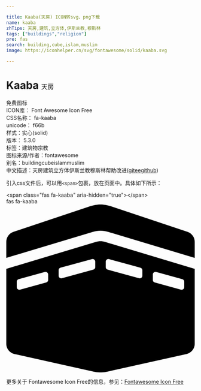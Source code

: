 ```yaml
---

title: Kaaba(天房) ICON转svg、png下载
name: kaaba
zhTips: 天房,建筑,立方体,伊斯兰教,穆斯林
tags: ["buildings","religion"]
pre: fas
search: building,cube,islam,muslim
image: https://iconhelper.cn/svg/fontawesome/solid/kaaba.svg

---
```


# Kaaba  <small style="font-size: 60%;font-weight: 100">天房</small>


<div class="detail-page">
<p>
<span><span class="badge-success badge">免费图标</span> </span>
<br/>
<span>
ICON库：
<span class="badge-secondary badge">Font Awesome Icon Free</span> 
</span>
<br/>
<span>
CSS名称：
<span class="badge-secondary badge">fa-kaaba</span> 
</span>
<br/>
<span>
unicode：
<span class="badge-secondary badge">f66b</span> 
<copy-btn content='f66b' btn-title=""></copy-btn>
<copy-btn :content='String.fromCodePoint(parseInt("f66b", 16))' btn-title="复制U"></copy-btn>
</span><br/><span>样式：<span class="badge-light badge">实心(solid)</span></span>
<br/>
<span>
版本：
<span class="badge-secondary badge">5.3.0</span> 
</span><br/><span>标签：<span class="badge-light badge"><router-link to="/tags/buildings.html">建筑物</router-link></span><span class="badge-light badge"><router-link to="/tags/religion.html">宗教</router-link></span></span>
<br/>
<span>图标来源/作者：<span class="badge-light badge">fontawesome</span></span> 
<br/>
<span>别名：<span class="badge-light badge">building</span><span class="badge-light badge">cube</span><span class="badge-light badge">islam</span><span class="badge-light badge">muslim</span></span><br/><span class="zh-detail">中文描述：<span class="badge-primary badge">天房</span><span class="badge-primary badge">建筑</span><span class="badge-primary badge">立方体</span><span class="badge-primary badge">伊斯兰教</span><span class="badge-primary badge">穆斯林</span><span class="help-link"><span>帮助改进</span>(<a href="https://gitee.com/liuwave/icon-helper/edit/master/json/fontawesome/solid/kaaba.json" target="_blank" rel="noopener noreferrer">gitee</a><a href="https://github.com/liuwave/icon-helper/edit/master/json/fontawesome/solid/kaaba.json" target="_blank" rel="noopener noreferrer">github</a></span>)</span><br/>
</p>
</div>
<div class="alert alert-dark">
  <i class="fas fa-kaaba fa-xs"></i>
  <i class="fas fa-kaaba fa-sm"></i>
  <i class="fas fa-kaaba fa-lg"></i>
  <i class="fas fa-kaaba fa-2x"></i>
  <i class="fas fa-kaaba fa-3x"></i>
  <i class="fas fa-kaaba fa-5x"></i>
  <i class="fas fa-kaaba fa-7x"></i>
</div>
<div>
  <p>引入css文件后，可以用<code>&lt;span&gt;</code>包裹，放在页面中。具体如下所示：    
  </p>
  <div class="alert alert-primary" style="font-size: 14px">
    &lt;span class="fas fa-kaaba" aria-hidden="true"&gt;&lt;/span&gt;
    <copy-btn content='<span class="fas fa-kaaba" aria-hidden="true"></span>'></copy-btn>
  </div>
  <div class="alert alert-secondary">
    <i class="fas fa-kaaba"
    style="font-size: 24px"
    aria-hidden="true"></i> fas fa-kaaba
    <copy-btn content="fas fa-kaaba" btn-title="复制图标名称"></copy-btn>
  </div>
</div>
<div id="svg" class="svg-wrap">
<svg xmlns="http://www.w3.org/2000/svg" viewBox="0 0 576 512"><path d="M554.12 83.51L318.36 4.93a95.962 95.962 0 0 0-60.71 0L21.88 83.51A32.006 32.006 0 0 0 0 113.87v49.01l265.02-79.51c15.03-4.5 30.92-4.5 45.98 0l265 79.51v-49.01c0-13.77-8.81-26-21.88-30.36zm-279.9 30.52L0 196.3v228.38c0 15 10.42 27.98 25.06 31.24l242.12 53.8a95.937 95.937 0 0 0 41.65 0l242.12-53.8c14.64-3.25 25.06-16.24 25.06-31.24V196.29l-274.2-82.26c-9.04-2.72-18.59-2.72-27.59 0zM128 230.11c0 3.61-2.41 6.77-5.89 7.72l-80 21.82C37.02 261.03 32 257.2 32 251.93v-16.58c0-3.61 2.41-6.77 5.89-7.72l80-21.82c5.09-1.39 10.11 2.44 10.11 7.72v16.58zm144-39.28c0 3.61-2.41 6.77-5.89 7.72l-96 26.18c-5.09 1.39-10.11-2.44-10.11-7.72v-16.58c0-3.61 2.41-6.77 5.89-7.72l96-26.18c5.09-1.39 10.11 2.44 10.11 7.72v16.58zm176 22.7c0-5.28 5.02-9.11 10.11-7.72l80 21.82c3.48.95 5.89 4.11 5.89 7.72v16.58c0 5.28-5.02 9.11-10.11 7.72l-80-21.82a7.997 7.997 0 0 1-5.89-7.72v-16.58zm-144-39.27c0-5.28 5.02-9.11 10.11-7.72l96 26.18c3.48.95 5.89 4.11 5.89 7.72v16.58c0 5.28-5.02 9.11-10.11 7.72l-96-26.18a7.997 7.997 0 0 1-5.89-7.72v-16.58z"/></svg>
</div>
<detail full-name='fa-kaaba'></detail>

<Vssue title="关于“Kaaba”的评论" />
    
<div><p>更多关于  Fontawesome Icon Free的信息，参见：<a target="_blank" href="https://iconhelper.cn/fontawesome.html">Fontawesome Icon Free</a>
</p></div>
